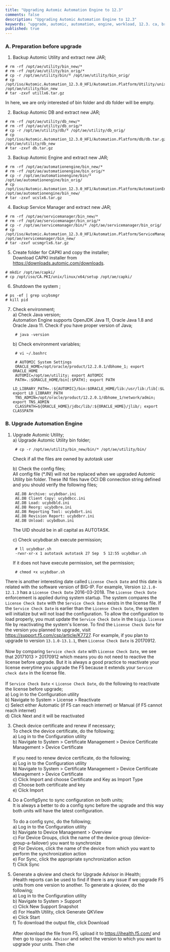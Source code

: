 ```yaml
---
title: "Upgrading Automic Automation Engine to 12.3"
comments: false
description: "Upgrading Automic Automation Engine to 12.3"
keywords: "upgrade, automic, automation, engine, workload, 12.3. ca, broadcom"
published: true
---
```


### A. Preparation before upgrade 
1. Backup Automic Utility and extract new JAR;
```
# rm -rf /opt/ae/utility/bin_new/*
# rm -rf /opt/ae/utility/bin_orig/*
# cp -r /opt/ae/utility/bin/* /opt/ae/utility/bin_orig/
# cp /opt/iso/Automic.Automation_12.3.0_HF1/Automation.Platform/Utility/unix/linux/x64/utillx6.tar.gz /opt/ae/utility/bin_new
# tar -zxvf utillx6.tar.gz
```
In here, we are only interested of bin folder and db folder will be empty.

2. Backup Automic DB and extract new JAR;
```
# rm -rf /opt/ae/utility/db_new/*
# rm -rf /opt/ae/utility/db_orig/*
# cp -r /opt/ae/utility/db/* /opt/ae/utility/db_orig/
# cp /opt/iso/Automic.Automation_12.3.0_HF1/Automation.Platform/db/db.tar.gz /opt/ae/utility/db_new
# tar -zxvf db.tar.gz
```

3. Backup Automic Engine and extract new JAR;
```
# rm -rf /opt/ae/automationengine/bin_new/*
# rm -rf /opt/ae/automationengine/bin_orig/*
# cp -r /opt/ae/automationengine/bin/* /opt/ae/automationengine/bin_orig/
# cp /opt/iso/Automic.Automation_12.3.0_HF1/Automation.Platform/AutomationEngine/unix/linux/x64/ucslx6.tar.gz /opt/ae/automationengine/bin_new/
# tar -zxvf ucslx6.tar.gz
```

4. Backup Service Manager and extract new JAR;
```
# rm -rf /opt/ae/servicemanager/bin_new/*
# rm -rf /opt/ae/servicemanager/bin_orig/*
# cp -r /opt/ae/servicemanager/bin/* /opt/ae/servicemanager/bin_orig/
# cp /opt/iso/Automic.Automation_12.3.0_HF1/Automation.Platform/ServiceManager/unix/linux/x64/ucsmgrlx6.tar.gz /opt/ae/servicemanager/bin_new/
# tar -zxvf ucsmgrlx6.tar.gz
```

5. Create folder for CAPKI and copy the installer;  
Download CAPKI installer from https://downloads.automic.com/downloads.
```
# mkdir /opt/ae/capki/
# cp /opt/iso/CA.PKI/unix/linux/x64/setup /opt/ae/capki/
```

6. Shutdown the system ;
```
# ps -ef | grep ucybsmgr
# kill pid
```

7. Check environment;  
    a) Check Java version;   
    Automation Engine supports OpenJDK Java 11, Oracle Java 1.8 and Oracle Java 11. Check if you have proper version of Java;

        # java -version

    b) Check environment variables;  

        # vi ~/.bashrc

        # AUTOMIC System Settings
        ORACLE_HOME=/opt/oracle/product/12.2.0.1/dbhome_1; export ORACLE_HOME
        AUTOMIC=/opt/ae/utility; export AUTOMIC
        PATH=.:$ORACLE_HOME/bin[:$PATH]; export PATH
        LD_LIBRARY_PATH=.:${AUTOMIC}/bin:$ORACLE_HOME/lib:/usr/lib:/lib[:$LD_LIBRARY_PATH]; export LD_LIBRARY_PATH
        TNS_ADMIN=/opt/oracle/product/12.2.0.1/dbhome_1/network/admin; export TNS_ADMIN
        CLASSPATH=${ORACLE_HOME}/jdbc/lib/:${ORACLE_HOME}/jlib/; export CLASSPATH


### B. Upgrade Automation Engine

1. Upgrade Automic Utility;  
    a) Upgrade Automic Utility bin folder;  

        # cp -r /opt/ae/utility/bin_new/bin/* /opt/ae/utility/bin/

    Check if all the files are owned by autotask user

    b) Check the config files;  
    All config file (*.INI) will not be replaced when we upgraded Automic Utility bin folder. These INI files have OCI DB connection string defined and you should verify the following files;

        AE.DB Archive: ucybdbar.ini
        AE.DB Client Copy: ucybdbcc.ini
        AE.DB Load: ucybdbld.ini
        AE.DB Reorg: ucybdbre.ini
        AE.DB Reporting Tool: ucybdbrt.ini
        AE.DB Revision Report: ucybdbrr.ini
        AE.DB Unload: ucybdbun.ini

    The UID should be in all capital as AUTOTASK.

    c) Check ucybdbar.sh execute permission;

        # ll ucybdbar.sh
        -rwxr-xr-x 1 autotask autotask 27 Sep  5 12:55 ucybdbar.sh

    If it does not have execute permission, set the permission;

        # chmod +x ucybdbar.sh






There is another interesting date called `License Check Date` and this date is related with the software version of BIG-IP. For example, Version `12.1.0-12.1.3` has a `License Check Date` 2016-03-2018. The `License Check Date` enforcement is applied during system startup. The system compares the `License Check Date` with the `Service Check Date` exists in the license file. If the `Service Check Date` is earlier than the `License Check Date`, the system will initialize but will not load the configuration. To allow the configuration to load properly, you must update the `Service Check Date` in the `bigip.license` file by reactivating the system's license. To find the `License Check Date` for the version you planned to upgrade, visit https://support.f5.com/csp/article/K7727. For example, if you plan to upgrade to version `13.1.0-13.1.1`, then `License Check Date` is 20170912.<br /><br />
Now by comparing `Service check date` with `License Check Date`, we see that 20171013 > 20170912 which means you do not need to reactive the license before upgrade. But it is always a good practice to reactivate your license everytime you upgrade the F5 because it extends your `Service check date` in the license file.<br /><br />
If `Service Check Date` < `License Check Date`, do the following to reactivate the license before upgrade;  
    a) Log in to the Configuration utility  
    b) Navigate to System > License > Reactivate  
    c) Select either Automatic (if F5 can reach internet) or Manual (if F5 cannot reach internet)  
    d) Click Next and it will be reactivated  

3. Check device certificate and renew if necessary;  
To check the device certificate, do the following;  
    a) Log in to the Configuration utility  
    b) Navigate to System > Certificate Management > Device Certificate Management > Device Certificate<br /><br />
If you need to renew device certificate, do the following;  
    a) Log in to the Configuration utility  
    b) Navigate to System > Certificate Management > Device Certificate Management > Device Certificate  
    c) Click Import and choose Certificate and Key as Import Type  
    d) Choose both certificate and key  
    e) Click Import  
    
4. Do a ConfigSync to sync configuration on both units;  
It is always a better to do a config sync before the upgrade and this way both units will have the latest configuration.<br /><br />
To do a config sync, do the following;  
    a) Log in to the Configuration utility  
    b) Navigate to Device Management > Overview  
    c) For Device Groups, click the name of the device group (device-group-a-failover) you want to synchronize  
    d) For Devices, click the name of the device from which you want to perform the synchronization action  
    e) For Sync, click the appropriate synchronization action  
    f) Click Sync  
  
5. Generate a qkview and check for Upgrade Advisor in iHealth;  
iHealth reports can be used to find if there is any issue if we upgrade F5 units from one version to another. To generate a qkview, do the following;  
    a) Log in to the Configuration utility  
    b) Navigate to System > Support  
    c) Click New Support Snapshot  
    d) For Health Utility, click Generate QKView  
    e) Click Start  
    f) To download the output file, click Download<br /><br />
After download the file from F5, upload it to https://ihealth.f5.com/ and then go to `Upgrade Advisor` and select the version to which you want to upgrade your units. Then che
